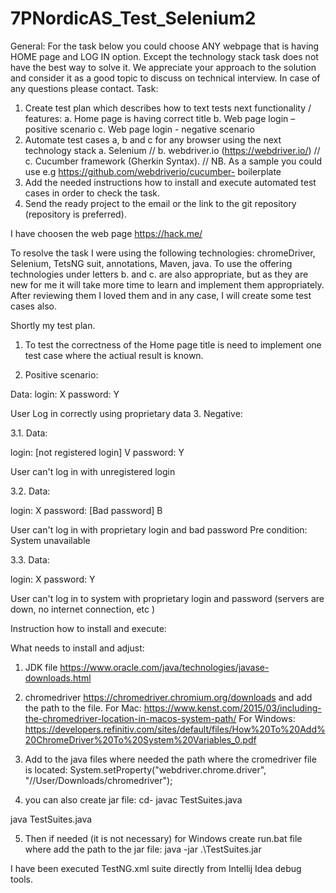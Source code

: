 # 7PNordicAS_Test_Selenium2

General:
For the task below you could choose ANY webpage that is having HOME page and LOG IN option.
Except the technology stack task does not have the best way to solve it. We appreciate your approach to the solution and consider it as a good topic to discuss on technical interview.
In case of any questions please contact.
Task:
1. Create test plan which describes how to text tests next functionality / features:
a. Home page is having correct title
b. Web page login – positive scenario
c. Web page login - negative scenario
2. Automate test cases a, b and c for any browser using the next technology stack
a. Selenium
// b. webdriver.io (https://webdriver.io/)
// c. Cucumber framework (Gherkin Syntax).
// NB. As a sample you could use e.g https://github.com/webdriverio/cucumber- boilerplate
3. Add the needed instructions how to install and execute automated test cases in order to check the task.
4. Send the ready project to the email or the link to the git repository (repository is preferred).

I have choosen the web page https://hack.me/

To resolve the task I were using the following technologies: chromeDriver, Selenium, TetsNG suit, annotations, Maven, java. 
To use the offering technologies under letters b. and c. are also appropriate, but as they are new for me it will take more time to learn and implement
them appropriately. After reviewing them I loved them and in any case, I will create some test cases also.

Shortly my test plan.

1. To test the correctness of the Home page title is need to implement one test case where the actiual result is known. 

2. Positive scenario:

Data: login: X password: Y

User Log in correctly using proprietary data
3. Negative:

3.1. Data:

login: [not registered login] V password: Y

User can't log in with unregistered login

3.2. Data:

login: X password: [Bad password] B

User can't log in with proprietary login and bad password
Pre condition: System unavailable

3.3. Data:

login: X password: Y

User can't log in to system with proprietary login and password (servers are down, no internet connection, etc )

     
Instruction how to install and execute:

What needs to install and adjust:
1. JDK file https://www.oracle.com/java/technologies/javase-downloads.html 
2. chromedriver https://chromedriver.chromium.org/downloads and add the path to the file. For Mac: https://www.kenst.com/2015/03/including-the-chromedriver-location-in-macos-system-path/ For Windows: https://developers.refinitiv.com/sites/default/files/How%20To%20Add%20ChromeDriver%20To%20System%20Variables_0.pdf 

3. Add to the java files where needed the path where the cromedriver file is located: System.setProperty("webdriver.chrome.driver", "//User/Downloads/chromedriver");

4. you can also create jar file:
cd-  javac TestSuites.java

java TestSuites.java

5. Then if needed (it is not necessary) for Windows create run.bat file where add the path to the jar file:
java -jar .\TestSuites.jar

I have been executed TestNG.xml suite directly from Intellij Idea debug tools. 
